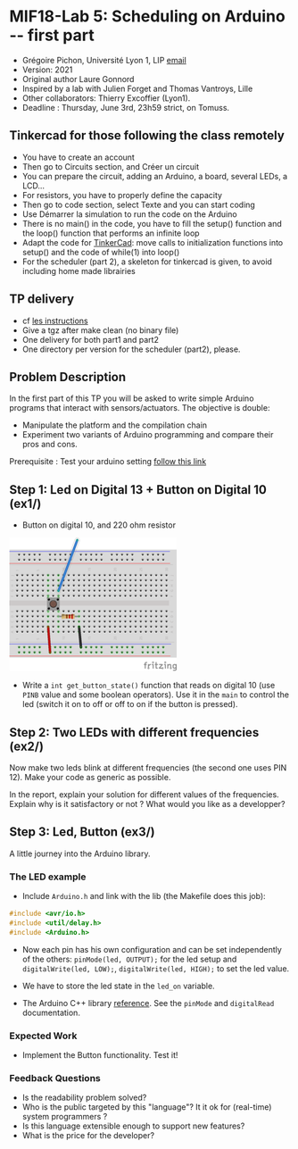 # MIF18-Lab 5: Scheduling on Arduino -- first part

  * Grégoire Pichon, Université Lyon 1, LIP [email](mailto:gregoire.pichon@univ-lyon1.fr)
  * Version: 2021
  * Original author Laure Gonnord
  * Inspired by a lab with Julien Forget and Thomas Vantroys, Lille
  * Other collaborators: Thierry Excoffier (Lyon1).
  * Deadline : Thursday, June 3rd, 23h59 strict, on Tomuss.

## Tinkercad for those following the class remotely

* You have to create an account
* Then go to Circuits section, and Créer un circuit
* You can prepare the circuit, adding an Arduino, a board, several LEDs, a LCD...
* For resistors, you have to properly define the capacity
* Then go to code section, select Texte and you can start coding
* Use Démarrer la simulation to run the code on the Arduino
* There is no main() in the code, you have to fill the setup() function and the loop() function that performs an infinite loop
* Adapt the code for [TinkerCad](http://tinkercad.com): move calls to initialization functions into setup() and the code of while(1) into loop()
* For the scheduler (part 2), a skeleton for tinkercad is given, to avoid including home made librairies

## TP delivery

* cf [les instructions](http://laure.gonnord.pages.univ-lyon1.fr/advanced-systems/HOWTO_CR_TP_MIF18.md)
* Give a tgz after make clean (no binary file)
* One delivery for both part1 and part2
* One directory per version for the scheduler (part2), please.

## Problem Description

In the first part of this TP you will be asked to write simple Arduino
programs that interact with sensors/actuators. The objective is
double:
* Manipulate the platform and the compilation chain
* Experiment two variants of Arduino programming and compare their pros and cons.

Prerequisite : Test your arduino setting [follow this
link](_startup_part1.md)

## Step 1:  Led on Digital 13 + Button on Digital 10 (ex1/)

* Button on digital 10, and 220 ohm resistor

![Button on Port Digital 10](figs/p-boutonpoussoir_arduino.png)

*  Write a `int get_button_state()`
  function that reads on digital 10 (use `PINB` value and some boolean
  operators). Use it in the `main` to control the led (switch it on to
  off or off to on if the button is pressed).

## Step 2: Two LEDs with different frequencies (ex2/)

Now make two leds blink at different frequencies (the second one uses
PIN 12). Make your code as generic as possible.

In the report, explain your solution for different values of the
frequencies. Explain why is it satisfactory or not ? What would you
like as a developper?

## Step 3: Led, Button (ex3/)

A little journey into the Arduino library. 

### The LED example
* Include `Arduino.h` and link with the lib (the Makefile does this
job):
```C
#include <avr/io.h>
#include <util/delay.h>
#include <Arduino.h>
```

* Now each pin has his own configuration and can be set independently
of the others:   `pinMode(led, OUTPUT);` for the led setup and
`digitalWrite(led, LOW);`,  `digitalWrite(led, HIGH);` to set the led
value.

* We have to store the led state in the `led_on` variable.

* The Arduino C++ library
[reference](https://www.arduino.cc/en/Reference/HomePage). See
the `pinMode` and `digitalRead` documentation.

### Expected Work

* Implement the Button functionality. Test it!

### Feedback Questions

  - Is the readability problem solved?
  - Who is the public targeted by this "language"? It it ok for
    (real-time) system programmers ? 
  - Is this language extensible enough to support new features?
  - What is the price for the developer?
